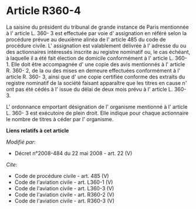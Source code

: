 # Article R360-4

La saisine du président du tribunal de grande instance de Paris mentionnée à l' article L. 360- 3 est effectuée par voie d'
assignation en référé selon la procédure prévue au deuxième alinéa de l' article 485 du code de procédure civile. L'
assignation est valablement délivrée à l' adresse du ou des actionnaires intéressés inscrite au registre nominatif ou, le cas
échéant, à laquelle il a été fait élection de domicile conformément à l' article L. 360- 1. Elle doit être accompagnée d' une
copie des avis mentionnés à l' article R. 360- 2, de la ou des mises en demeure effectuées conformément à l' article R. 360-
3, ainsi que d' une copie certifiée conforme des extraits du registre nominatif de la société faisant apparaître que les
titres en cause n' ont pas été cédés à l' issue du délai de deux mois prévu à l' article L. 360- 3.

L' ordonnance emportant désignation de l' organisme mentionné à l' article L. 360- 3 est exécutoire de plein droit. Elle
indique pour chaque actionnaire le nombre de titres à céder par l' organisme.

**Liens relatifs à cet article**

_Modifié par_:

  - Décret n°2008-484 du 22 mai 2008 - art. 22 (V)

_Cite_:

  - Code de procédure civile - art. 485 (V)
  - Code de l'aviation civile - art. L360-1 (V)
  - Code de l'aviation civile - art. L360-3 (V)
  - Code de l'aviation civile - art. R360-2 (V)
  - Code de l'aviation civile - art. R360-3 (V)

